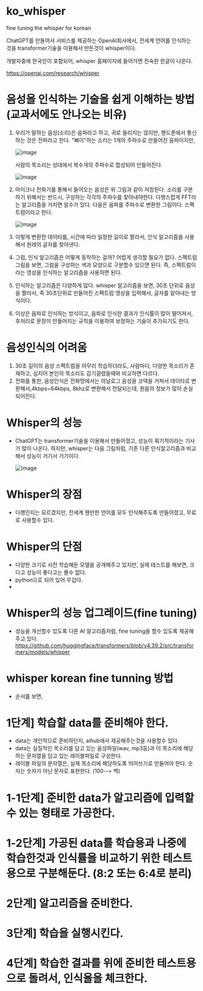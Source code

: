 # ko_whisper
fine tuning the whisper for korean

ChatGPT를 만들어서 서비스를 제공하는 OpenAI회사에서,
전세계 언어를 인식하는 것을 transformer기술을 이용해서 만든것이 whisper이다.

개발자중에 한국인이 포함되어,
whisper 홈페이지에 들어가면 친숙한 한글이 나온다.

https://openai.com/research/whisper

# 음성을 인식하는 기술을 쉽게 이해하는 방법 (교과서에도 안나오는 비유)
1) 우리가 말하는 음성(소리)은 음파라고 하고, 귀로 들리지는 않지만, 핸드폰에서 통신하는 것은 전파라고 한다.  "삐이"하는 소리는 1개의 주파수로 만들어진 음파이지만,
   
   ![image](https://github.com/calmroad/ko_whisper/assets/8465326/c8109ef4-bd49-46ef-a7ca-42e9ac1d676b)

   사람의 목소리는 성대에서 복수개의 주파수로 합성되어 만들어진다.

   ![image](https://github.com/calmroad/ko_whisper/assets/8465326/f8f1245b-fdb4-4ee0-a4ed-1f3f3e18724f)

2) 마이크나 전화기를 통해서 들어오는 음성은 위 그림과 같이 저장된다.  소리를 구분하기 위해서는 반드시, 구성하는 각각의 주파수를 찾아내야한다.  다행스럽게 FFT라는 알고리즘을 거치면 알수가 있다. 다음은 음파를 주파수로 변환한 그림이다.  스펙트럼이라고 한다.

   ![image](https://github.com/calmroad/ko_whisper/assets/8465326/4d08b053-fb8f-4bad-9d8f-89d5705b13b3)

3) 이렇게 변환한 데이타를, 시간에 따라 일정한 길이로 짤라서, 인식 알고리즘을 사용해서 원래의 글자를 찾아낸다.
4) 그럼, 인식 알고리즘은 어떻게 동작하는 걸까?  어렵게 생각할 필요가 없다. 스펙트럼 그림을 보면, 그림을 구성하는 색과 모양으로 구분할수 있으면 된다. 즉, 스펙트럼이라는 영상을 인식하는 알고리즘을 사용하면 된다.
5) 인식하는 알고리즘은 다양하게 많다. whisper 알고리즘을 보면, 30초 단위로 음성을 짤라서, 즉 30초단위로 만들어진 스펙트럼 영상을 입력해서, 글자를 알아내는 방식이다.
6) 이상은 음파로 인식하는 방식이고, 음파로 인식한 결과가 인식률이 많이 떨어져서, 후처리로 문장이 만들어지는 규칙을 이용하여 보정하는 기술이 추가되기도 한다.

# 음성인식의 어려움
1) 30초 길이의 음성 스펙트럼을 아무리 학습하더라도, 사람마다, 다양한 목소리가 존재하고, 심지어 본인의 목소리도 감기걸렸을때와 비교하면 다르다.
2) 전화를 통한, 음성인식은 전화망에서는 아날로그 음성을 코덱을 거쳐서 데이타로 변환해서,4kbps~64kbps, 8khz로 변환해서 전달되는데, 원음의 정보가 많이 손실되어진다.

# Whisper의 성능
- ChatGPT는 transformer기술을 이용해서 만들어졌고, 성능이 획기적이라는 기사가 많이 나온다. 하지만, whisper는 다음 그림처럼, 기존 다른 인식알고리즘과 비교해서 성능이 거기서 거기이다.

   ![image](https://github.com/calmroad/ko_whisper/assets/8465326/fb11221b-fa0e-4e22-86fa-e3973b5d4cd8)

# Whisper의 장점
- 다행인지는 모르겠지만, 전세계 웬만한 언어를 모두 인식해주도록 만들어졌고, 무료로 사용할수 있다.

# Whisper의 단점
- 다양한 크기로 사전 학습해둔 모델을 공개해주고 있지만, 실제 테스트를 해보면, 크다고 성능이 좋다고는 볼수 없다.
- python으로 되어 있어 무겁다.
- 
# Whisper의 성능 업그레이드(fine tuning)
- 성능을 개선할수 있도록 다른 AI 알고리즘처럼, fine tuning을 할수 있도록 제공해주고 있다. 
 https://github.com/huggingface/transformers/blob/v4.39.2/src/transformers/models/whisper

# whisper korean fine tunning 방법
- 순서를 보면,

# 1단계] 학습할 data를 준비해야 한다.
- data는 개인적으로 준비하던지, aihub에서 제공해주는것을 사용할수 있다.
- data는 실질적인 목소리를 담고 있는 음성파일(wav, mp3등)과 이 목소리에 해당하는 문자열을 담고 있는 레이블파일로 구성한다.
- 레이블 파일의 문자열은, 실제 목소리에 해당하도록 띄어쓰기로 만들어야 한다. 숫자는 숫자가 아닌 문자로 표현한다. (100--> 백)

# 1-1단계] 준비한 data가 알고리즘에 입력할수 있는 형태로 가공한다.

# 1-2단계] 가공된 data를 학습용과 나중에 학습한것과 인식률을 비교하기 위한 테스트용으로 구분해둔다. (8:2 또는 6:4로 분리)

# 2단계] 알고리즘을 준비한다.

# 3단계] 학습을 실행시킨다.

# 4단계] 학습한 결과를 위에 준비한 테스트용으로 돌려서, 인식율을 체크한다.
